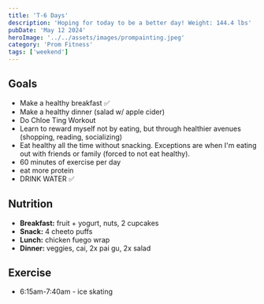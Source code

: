 ```yaml
---
title: 'T-6 Days'
description: 'Hoping for today to be a better day! Weight: 144.4 lbs'
pubDate: 'May 12 2024'
heroImage: '../../assets/images/prompainting.jpeg'
category: 'Prom Fitness'
tags: ['weekend']
---
```


## Goals

- Make a healthy breakfast ✅
- Make a healthy dinner (salad w/ apple cider)
- Do Chloe Ting Workout
- Learn to reward myself not by eating, but through healthier avenues (shopping, reading, socializing)
- Eat healthy all the time without snacking. Exceptions are when I'm eating out with friends or family (forced to not eat healthy).
- 60 minutes of exercise per day
- eat more protein
- DRINK WATER ✅

## Nutrition

- **Breakfast:** fruit + yogurt, nuts, 2 cupcakes
- **Snack:** 4 cheeto puffs
- **Lunch:** chicken fuego wrap
- **Dinner:** veggies, cai, 2x pai gu, 2x salad

## Exercise

- 6:15am-7:40am - ice skating
